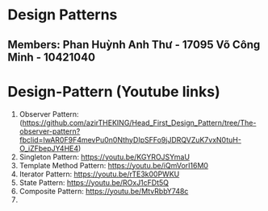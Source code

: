 # Design Patterns

## Members: Phan Huỳnh Anh Thư - 17095 Võ Công Minh - 10421040
# Design-Pattern (Youtube links)
1. Observer Pattern:(https://github.com/azirTHEKING/Head_First_Design_Pattern/tree/The-observer-pattern?fbclid=IwAR0F9F4mevPu0n0NthyDIpSFFo9jJDRQVZuK7vxN0tuH-O_iZFbepJY4HE4)
2. Singleton Pattern: https://youtu.be/KGYROJSYmaU
3. Template Method Pattern: https://youtu.be/iQmVorI16M0
4. Iterator Pattern: https://youtu.be/rTE3k00PWKU
5. State Pattern: https://youtu.be/ROxJ1cFDt5Q
6. Composite Pattern: https://youtu.be/MtvRbbY748c
7. 

